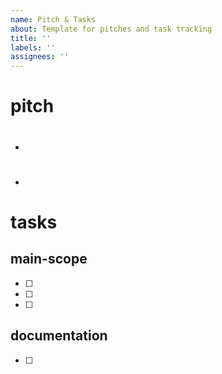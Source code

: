 ```yaml
---
name: Pitch & Tasks
about: Template for pitches and task tracking
title: ''
labels: ''
assignees: ''
---
```


# pitch
- #
- #

# tasks

## main-scope
- [ ] 
- [ ] 
- [ ] 

## documentation
- [ ] 
